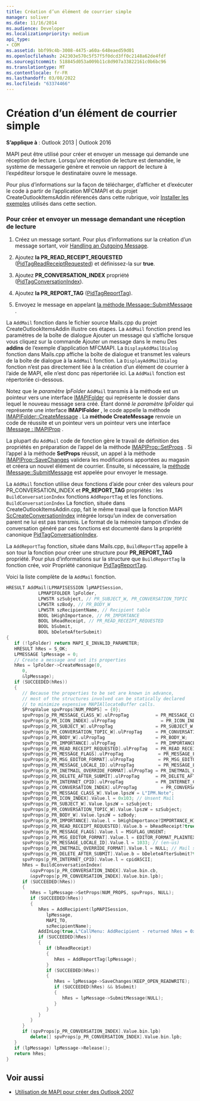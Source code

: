 ```yaml
---
title: Création d’un élément de courrier simple
manager: soliver
ms.date: 11/16/2014
ms.audience: Developer
ms.localizationpriority: medium
api_type:
- COM
ms.assetid: bbf99c4b-3008-4475-a60a-648eaed59d01
ms.openlocfilehash: 242303e570c5f57f5f0dcd3ff0c2148a62de4fdf
ms.sourcegitcommit: 518845d053a009b11c8d907a33822161c0b6bc96
ms.translationtype: MT
ms.contentlocale: fr-FR
ms.lasthandoff: 03/08/2022
ms.locfileid: "63374466"
---
```

# <a name="create-a-simple-mail-item"></a>Création d’un élément de courrier simple
  
**S’applique à** : Outlook 2013 | Outlook 2016
  
MAPI peut être utilisé pour créer et envoyer un message qui demande une réception de lecture. Lorsqu’une réception de lecture est demandée, le système de messagerie génère et renvoie un rapport de lecture à l’expéditeur lorsque le destinataire ouvre le message.
  
Pour plus d’informations sur la façon de télécharger, d’afficher et d’exécuter le code à partir de l’application MFCMAPI et du projet CreateOutlookItemsAddin référencés dans cette rubrique, voir [Installer les exemples](how-to-install-the-samples-used-in-this-section.md) utilisés dans cette section.

### <a name="to-create-and-send-a-message-requesting-a-read-receipt"></a>Pour créer et envoyer un message demandant une réception de lecture

1. Créez un message sortant. Pour plus d’informations sur la création d’un message sortant, voir [Handling an Outgoing Message](handling-an-outgoing-message.md).

2. Ajoutez **la PR_READ_RECEIPT_REQUESTED** ([PidTagReadReceiptRequested](pidtagreadreceiptrequested-canonical-property.md)) et définissez-la sur **true**.

3. Ajoutez **PR_CONVERSATION_INDEX** propriété ([PidTagConversationIndex](pidtagconversationindex-canonical-property.md)).

4. Ajoutez **la PR_REPORT_TAG** ([PidTagReportTag](pidtagreporttag-canonical-property.md)).

5. Envoyez le message en appelant [la méthode IMessage::SubmitMessage](imessage-submitmessage.md) .

La `AddMail` fonction dans le fichier source Mails.cpp du projet CreateOutlookItemsAddin illustre ces étapes. La `AddMail` fonction prend les paramètres de  la boîte de dialogue Ajouter un message qui s’affiche lorsque  vous cliquez sur la commande Ajouter un message dans le menu Des **addins** de l’exemple d’application MFCMAPI. La `DisplayAddMailDialog` fonction dans Mails.cpp affiche la boîte de dialogue et transmet les valeurs de la boîte de dialogue à la `AddMail` fonction. La `DisplayAddMailDialog` fonction n’est pas directement liée à la création d’un élément de courrier à l’aide de MAPI, elle n’est donc pas répertoriée ici. La `AddMail` fonction est répertoriée ci-dessous.
  
Notez que le  _paramètre lpFolder_ `AddMail` transmis à la méthode est un pointeur vers une interface [IMAPIFolder](imapifolderimapicontainer.md) qui représente le dossier dans lequel le nouveau message sera créé. Étant donné  _le paramètre lpFolder_ qui représente une interface **IMAPIFolder** , le code appelle la méthode [IMAPIFolder::CreateMessage](imapifolder-createmessage.md) . La **méthode CreateMessage** renvoie un code de réussite et un pointeur vers un pointeur vers une interface [IMessage : IMAPIProp](imessageimapiprop.md) .

La plupart du `AddMail` code de fonction gère le travail de définition des propriétés en préparation de l’appel de la méthode [IMAPIProp::SetProps](imapiprop-setprops.md) . Si l’appel à la méthode **SetProps** réussit, un appel à la méthode [IMAPIProp::SaveChanges](imapiprop-savechanges.md) validera les modifications apportées au magasin et créera un nouvel élément de courrier. Ensuite, si nécessaire, la [méthode IMessage::SubmitMessage](imessage-submitmessage.md) est appelée pour envoyer le message.
  
La `AddMail` fonction utilise deux fonctions d’aide pour créer des valeurs  pour PR_CONVERSATION_INDEX et **PR_REPORT_TAG** propriétés : les `BuildConversationIndex` fonctions `AddReportTag` et les fonctions. `BuildConversationIndex` La fonction, située dans CreateOutlookItemsAddin.cpp, fait le même travail que la fonction MAPI [ScCreateConversationIndex](sccreateconversationindex.md) intégrée lorsqu’un index de conversation parent ne lui est pas transmis. Le format de la mémoire tampon d’index de conversation généré par ces fonctions est documenté dans la propriété canonique [PidTagConversationIndex](pidtagconversationindex-canonical-property.md).

La `AddReportTag` fonction, située dans Mails.cpp, `BuildReportTag` appelle à son tour la fonction pour créer une structure pour **PR_REPORT_TAG** propriété. Pour plus d’informations sur la structure que `BuildReportTag` la fonction crée, voir Propriété canonique [PidTagReportTag](pidtagreporttag-canonical-property.md).
  
Voici la liste complète de la `AddMail` fonction.
  
```cpp
HRESULT AddMail(LPMAPISESSION lpMAPISession,
            LPMAPIFOLDER lpFolder,
            LPWSTR szSubject, // PR_SUBJECT_W, PR_CONVERSATION_TOPIC
            LPWSTR szBody, // PR_BODY_W
            LPWSTR szRecipientName, // Recipient table
            BOOL bHighImportance, // PR_IMPORTANCE
            BOOL bReadReceipt, // PR_READ_RECEIPT_REQUESTED
            BOOL bSubmit,
            BOOL bDeleteAfterSubmit)
{
   if (!lpFolder) return MAPI_E_INVALID_PARAMETER;
   HRESULT hRes = S_OK;
   LPMESSAGE lpMessage = 0;
   // Create a message and set its properties
   hRes = lpFolder->CreateMessage(0,
      0,
      &lpMessage);
   if (SUCCEEDED(hRes))
   {
      // Because the properties to be set are known in advance, 
      // most of the structures involved can be statically declared 
      // to minimize expensive MAPIAllocateBuffer calls.
      SPropValue spvProps[NUM_PROPS] = {0};
      spvProps[p_PR_MESSAGE_CLASS_W].ulPropTag          = PR_MESSAGE_CLASS_W;
      spvProps[p_PR_ICON_INDEX].ulPropTag                 = PR_ICON_INDEX;
      spvProps[p_PR_SUBJECT_W].ulPropTag                = PR_SUBJECT_W;
      spvProps[p_PR_CONVERSATION_TOPIC_W].ulPropTag     = PR_CONVERSATION_TOPIC_W;
      spvProps[p_PR_BODY_W].ulPropTag                   = PR_BODY_W;
      spvProps[p_PR_IMPORTANCE].ulPropTag               = PR_IMPORTANCE;
      spvProps[p_PR_READ_RECEIPT_REQUESTED].ulPropTag   = PR_READ_RECEIPT_REQUESTED;
      spvProps[p_PR_MESSAGE_FLAGS].ulPropTag             = PR_MESSAGE_FLAGS;
      spvProps[p_PR_MSG_EDITOR_FORMAT].ulPropTag         = PR_MSG_EDITOR_FORMAT;
      spvProps[p_PR_MESSAGE_LOCALE_ID].ulPropTag         = PR_MESSAGE_LOCALE_ID;
      spvProps[p_PR_INETMAIL_OVERRIDE_FORMAT].ulPropTag = PR_INETMAIL_OVERRIDE_FORMAT;
      spvProps[p_PR_DELETE_AFTER_SUBMIT].ulPropTag      = PR_DELETE_AFTER_SUBMIT;
      spvProps[p_PR_INTERNET_CPID].ulPropTag            = PR_INTERNET_CPID;
      spvProps[p_PR_CONVERSATION_INDEX].ulPropTag         = PR_CONVERSATION_INDEX;
      spvProps[p_PR_MESSAGE_CLASS_W].Value.lpszW = L"IPM.Note";
      spvProps[p_PR_ICON_INDEX].Value.l = 0x103; // Unsent Mail
      spvProps[p_PR_SUBJECT_W].Value.lpszW = szSubject;
      spvProps[p_PR_CONVERSATION_TOPIC_W].Value.lpszW = szSubject;
      spvProps[p_PR_BODY_W].Value.lpszW = szBody;
      spvProps[p_PR_IMPORTANCE].Value.l = bHighImportance?IMPORTANCE_HIGH:IMPORTANCE_NORMAL;
      spvProps[p_PR_READ_RECEIPT_REQUESTED].Value.b = bReadReceipt?true:false;
      spvProps[p_PR_MESSAGE_FLAGS].Value.l = MSGFLAG_UNSENT;
      spvProps[p_PR_MSG_EDITOR_FORMAT].Value.l = EDITOR_FORMAT_PLAINTEXT;
      spvProps[p_PR_MESSAGE_LOCALE_ID].Value.l = 1033; // (en-us)
      spvProps[p_PR_INETMAIL_OVERRIDE_FORMAT].Value.l = NULL; // Mail system chooses default encoding scheme
      spvProps[p_PR_DELETE_AFTER_SUBMIT].Value.b = bDeleteAfterSubmit?true:false;
      spvProps[p_PR_INTERNET_CPID].Value.l = cpidASCII;
      hRes = BuildConversationIndex(
         &spvProps[p_PR_CONVERSATION_INDEX].Value.bin.cb,
         &spvProps[p_PR_CONVERSATION_INDEX].Value.bin.lpb);
      if (SUCCEEDED(hRes))
      {
         hRes = lpMessage->SetProps(NUM_PROPS, spvProps, NULL);
         if (SUCCEEDED(hRes))
         {
            hRes = AddRecipient(lpMAPISession,
               lpMessage,
               MAPI_TO,
               szRecipientName);
            AddInLog(true,L"CallMenu: AddRecipient - returned hRes = 0x%08X\n",hRes);
            if (SUCCEEDED(hRes))
            {
               if (bReadReceipt)
               {
                  hRes = AddReportTag(lpMessage);
               }
               if (SUCCEEDED(hRes))
               {
                  hRes = lpMessage->SaveChanges(KEEP_OPEN_READWRITE);
                  if (SUCCEEDED(hRes) && bSubmit)
                  {
                     hRes = lpMessage->SubmitMessage(NULL);
                  }
               }
            }
         }
      }
      if (spvProps[p_PR_CONVERSATION_INDEX].Value.bin.lpb)
         delete[] spvProps[p_PR_CONVERSATION_INDEX].Value.bin.lpb;
   }
   if (lpMessage) lpMessage->Release();
   return hRes;
}
```

## <a name="see-also"></a>Voir aussi

- [Utilisation de MAPI pour créer des Outlook 2007](https://msdn.microsoft.com/library/cc678348%28office.12%29.aspx)
